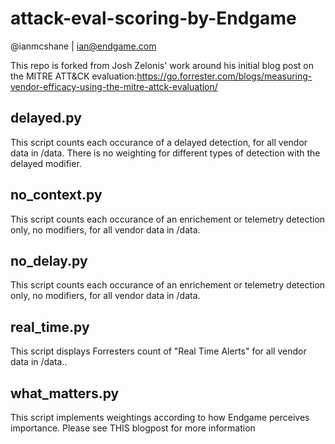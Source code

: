 # attack-eval-scoring-by-Endgame
@ianmcshane | ian@endgame.com

This repo is forked from Josh Zelonis' work around his initial blog post on 
the MITRE ATT&CK evaluation:https://go.forrester.com/blogs/measuring-vendor-efficacy-using-the-mitre-attck-evaluation/

## delayed.py
This script counts each occurance of a delayed detection, for all vendor data in /data.
There is no weighting for different types of detection with the delayed modifier.

## no_context.py
This script counts each occurance of an enrichement or telemetry detection only, no modifiers, for all vendor data in /data.

## no_delay.py
This script counts each occurance of an enrichement or telemetry detection only, no modifiers, for all vendor data in /data.

## real_time.py
This script displays Forresters count of "Real Time Alerts" for all vendor data in /data..

## what_matters.py
This script implements weightings according to how Endgame perceives importance.  Please see THIS blogpost for more information